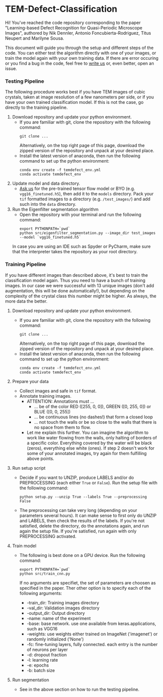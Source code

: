 # TEM-Defect-Classification
Hi! You've reached the code repository corresponding to the paper "Learning-based Defect Recognition for Quasi-Periodic Microscope Images", authored by Nik Dennler, Antonio Foncubierta-Rodriguez, Titus Neupert and Marilyne Sousa. 

This document will guide you through the setup and different steps of the code. You can either test the algorithm directly with one of your images, or train the model again with your own training data. If there are error occuring or you find a bug in the code, feel free to [write us](mailto:nik.dennler@uzh.ch) or, even better, open an issue. 

### Testing Pipeline
The following procedure works best if you have TEM images of cubic crystals, taken at image resolution of a few nanometers per side, or if you have your own trained classification model. If this is not the case, go directly to the training pipeline. 
1. Download repository and update your python environment.
   * If you are familiar with git, clone the repository with the following command:
     ```
     git clone ...
     ```
     Alternatively, on the top right page of this page, download the zipped version of the repository and unpack at your desired place.
   * Install the latest version of anaconda, then run the following command to set up the python environment:
     ```
     conda env create -f temdefect_env.yml
     conda activate temdefect_env
     ```
2. Update model and data directory. 
   * [Ask us](mailto:nik.dennler@uzh.ch) for the pre-trained tensor flow model or BYO (e.g. `vgg16_finetuned.h5`), then add it to the `models` directory. Pack your `tif` formatted images to a directory (e.g. `/test_images/`) and add such into the `data` directory. 
3. Run the Eigenfilter segmentation algorithm
   * Open the repository with your terminal and run the following command:
     ```
     export PYTHONPATH=`pwd`
     python src/eigenfilter_segmentation.py --image_dir test_images --model `vgg16_finetuned.h5`
     ```
    In case you are using an IDE such as Spyder or PyCharm, make sure that the interpreter takes the repository as your root directory. 

### Training Pipeline
If you have different images than described above, it's best to train the classification model again. Thus you need to have a bunch of training images. In our case we were successful with 13 unique images (don't add augmentation, this will be done automatically!), but depending on the complexity of the crystal class this number might be higher. As always, the more data the better.

1. Download repository and update your python environment.
   * If you are familiar with git, clone the repository with the following command:
     ```
     git clone ...
     ```
     Alternatively, on the top right page of this page, download the zipped version of the repository and unpack at your desired place.
   * Install the latest version of anaconda, then run the following command to set up the python environment:
     ```
     conda env create -f temdefect_env.yml
     conda activate temdefect_env
     ```
2. Prepare your data
    * Collect images and safe in `tif` format.
    * Annotate training images.
      * ATTENTION: Annotations must ...
        * ... be of the color RED ([255, 0, 0]), GREEN ([0, 255, 0]) or BLUE ([0, 0, 255])
        * ... be continuous lines (no dashes!) that form a closed loop
        * ... not touch the walls or be so close to the walls that there is no space from them to flow. 
      * Let me explain this further. You can imagine the algorithm to work like water flowing from the walls, only halting of borders of a specific color. Everything covered by the water will be black (zeros), everything else white (ones). If step 2 doesn't work for some of your annotated images, try again for them fulfilling above points.

3. Run setup script
    * Decide if you want to UNZIP, produce LABELS and/or do PREPROCESSING (each either `True` or `False`). Run the setup file with the following command:
      ```
      python setup.py --unzip True --labels True --preprocessing False 
      ```
    * The preprocessing can take very long (depending on your parameters several hours). It can make sense to first only do UNZIP and LABELS, then check the results of the labels. If you're not satisfied, delete the directory, do the annotations again, and run again the setup file. If you're satisfied, run again with only PREPROCESSING activated.

4. Train model
   * The following is best done on a GPU device. Run the following command:
      ```
     export PYTHONPATH=`pwd`
     python src/train_cnn.py
     ```
     If no arguments are specifiet, the set of parameters are choosen as specified in the paper. Ther other option is to specify each of the following arguments:

     * -train_dir: Training images directory
     * -val_dir: Validation images directory
     * -output_dir: Output directory
     * -name: name of the experiment
     * -base: base network. use one available from keras.applications, such as VGG16
     * -weights: use weights either trained on ImageNet ('imagenet') or randomly initialized ('None')
     * -fc: fine-tuning layers, fully connected. each entry is the number of neurons per layer
     * -d: dropout fraction
     * -l: learning rate
     * -e: epochs
     * -b: batch size
 
5. Run segmentation
   * See in the above section on how to run the testing pipeline.
